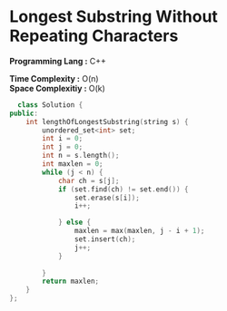 # Longest Substring Without Repeating Characters

**Programming Lang :** C++

**Time Complexity :** O(n)  
**Space Complexitiy :** O(k)

 

```cpp
  class Solution {
public:
    int lengthOfLongestSubstring(string s) {
        unordered_set<int> set;
        int i = 0;
        int j = 0;
        int n = s.length();
        int maxlen = 0;
        while (j < n) {
            char ch = s[j];
            if (set.find(ch) != set.end()) {
                set.erase(s[i]);
                i++;

            } else {
                maxlen = max(maxlen, j - i + 1);
                set.insert(ch);
                j++;
            }
            
        }
        return maxlen;
    }
};
```
